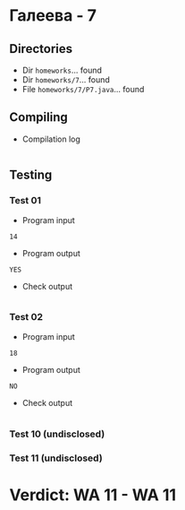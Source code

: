 # Галеева - 7
## Directories
- Dir `homeworks`... found
- Dir `homeworks/7`... found
- File `homeworks/7/P7.java`... found
## Compiling
- Compilation log
```

```
## Testing
### Test 01
- Program input
```
14

```
- Program output
```
YES
```
- Check output
```

```
### Test 02
- Program input
```
18

```
- Program output
```
NO
```
- Check output
```

```
### Test 10 (undisclosed)
### Test 11 (undisclosed)
# Verdict: **WA 11** - WA 11

